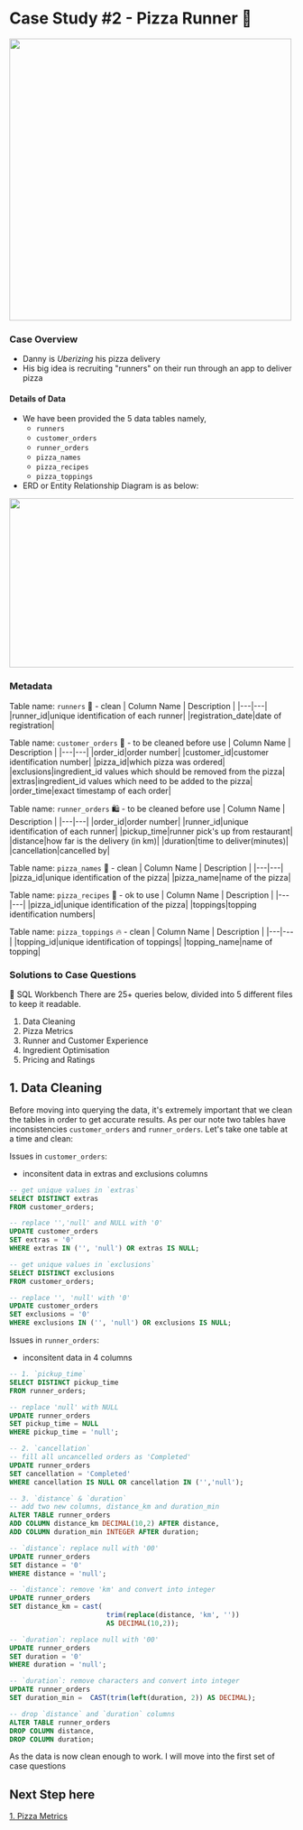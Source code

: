 #  Case Study #2 - Pizza Runner 🍕

<img src="https://github.com/datatoolbelt/8-Week-SQL-Challenge/assets/161499632/2e68c725-a992-4c21-8760-cfa216edb304" width="500" height="500" />

### Case Overview
* Danny is *Uberizing* his pizza delivery
* His big idea is recruiting "runners" on their run through an app to deliver pizza

#### Details of Data
* We have been provided the 5 data tables namely,
    - `runners`
    - `customer_orders`
    - `runner_orders`
    - `pizza_names`
    - `pizza_recipes`
    - `pizza_toppings`
* ERD or Entity Relationship Diagram is as below:

<img src="https://github.com/datatoolbelt/8-Week-SQL-Challenge/assets/161499632/d21d2817-084f-4a54-a230-b799b945b810" width="600" height="300" />

### Metadata

Table name: `runners` 🏃 - clean
| Column Name | Description | 
|---|---|
|runner_id|unique identification of each runner|
|registration_date|date of registration|

Table name: `customer_orders` 📝 - to be cleaned before use
| Column Name | Description | 
|---|---|
|order_id|order number|
|customer_id|customer identification number|
|pizza_id|which pizza was ordered|
|exclusions|ingredient_id values which should be removed from the pizza|
|extras|ingredient_id values which need to be added to the pizza|
|order_time|exact timestamp of each order|

Table name: `runner_orders` 🛍️ - to be cleaned before use
| Column Name | Description | 
|---|---|
|order_id|order number|
|runner_id|unique identification of each runner|
|pickup_time|runner pick's up from restaurant|
|distance|how far is the delivery (in km)|
|duration|time to deliver(minutes)|
|cancellation|cancelled by|

Table name: `pizza_names` 🍕 - clean
| Column Name | Description | 
|---|---|
|pizza_id|unique identification of the pizza|
|pizza_name|name of the pizza|

Table name: `pizza_recipes` 📔 - ok to use
| Column Name | Description | 
|---|---|
|pizza_id|unique identification of the pizza|
|toppings|topping identification numbers|

Table name: `pizza_toppings` 🔥 - clean
| Column Name | Description | 
|---|---|
|topping_id|unique identification of toppings|
|topping_name|name of topping|

### Solutions to Case Questions
🧰 SQL Workbench
There are 25+ queries below, divided into 5 different files to keep it readable.
1. Data Cleaning
2. Pizza Metrics
3. Runner and Customer Experience
4. Ingredient Optimisation
5. Pricing and Ratings

## 1. Data Cleaning
Before moving into querying the data, it's extremely important that we clean the tables in order to get accurate results. As per our note two tables have inconsistencies `customer_orders` and `runner_orders`.
Let's take one table at a time and clean:

Issues in `customer_orders`:
- inconsitent data in extras and exclusions columns

```sql
-- get unique values in `extras`
SELECT DISTINCT extras
FROM customer_orders;

-- replace '','null' and NULL with '0'
UPDATE customer_orders
SET extras = '0'
WHERE extras IN ('', 'null') OR extras IS NULL;

-- get unique values in `exclusions`
SELECT DISTINCT exclusions
FROM customer_orders;

-- replace '', 'null' with '0'
UPDATE customer_orders
SET exclusions = '0'
WHERE exclusions IN ('', 'null') OR exclusions IS NULL;
```

Issues in `runner_orders`:
- inconsitent data in 4 columns

```sql
-- 1. `pickup_time`
SELECT DISTINCT pickup_time
FROM runner_orders;

-- replace 'null' with NULL
UPDATE runner_orders
SET pickup_time = NULL
WHERE pickup_time = 'null';

-- 2. `cancellation`
-- fill all uncancelled orders as 'Completed'
UPDATE runner_orders
SET cancellation = 'Completed'
WHERE cancellation IS NULL OR cancellation IN ('','null');

-- 3. `distance` & `duration`
-- add two new columns, distance_km and duration_min
ALTER TABLE runner_orders
ADD COLUMN distance_km DECIMAL(10,2) AFTER distance,
ADD COLUMN duration_min INTEGER AFTER duration;

-- `distance`: replace null with '00'
UPDATE runner_orders
SET distance = '0'
WHERE distance = 'null';

-- `distance`: remove 'km' and convert into integer
UPDATE runner_orders
SET distance_km = cast(
						trim(replace(distance, 'km', '')) 
                        AS DECIMAL(10,2));

-- `duration`: replace null with '00'
UPDATE runner_orders
SET duration = '0'
WHERE duration = 'null';

-- `duration`: remove characters and convert into integer
UPDATE runner_orders 
SET duration_min =	CAST(trim(left(duration, 2)) AS DECIMAL);

-- drop `distance` and `duration` columns
ALTER TABLE runner_orders
DROP COLUMN distance,
DROP COLUMN duration;
```

As the data is now clean enough to work. I will move into the first set of case questions 

## Next Step here
[1. Pizza Metrics](https://github.com/datatoolbelt/8-Week-SQL-Challenge/blob/8540424042c50e5e7e365402c4f3d7bcc2875ce0/Case%20Study%20%232%20-%20Pizza%20Runner%20/1.%20Pizza%20Metrics.md)
